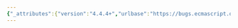 ```yaml
---
{"_attributes":{"version":"4.4.4+","urlbase":"https://bugs.ecmascript.org/","maintainer":"dherman@mozilla.com"},"bug":{"bug_id":1953,"creation_ts":"2013-09-29 04:11:00 -0700","short_desc":"Some references displayed as \"0\"","delta_ts":"2013-10-29 09:44:42 -0700","product":"Draft for 6th Edition","component":"editorial issue","version":"Rev 19: September 27, 2013 Draft","rep_platform":"All","op_sys":"All","bug_status":"RESOLVED","resolution":"FIXED","priority":"Normal","bug_severity":"normal","everconfirmed":true,"reporter":{"uid":"andrebargull","name":"André Bargull"},"assigned_to":{"uid":"allen","name":"Allen Wirfs-Brock"},"long_desc":[{"commentid":5627,"comment_count":0,"who":{"uid":"andrebargull","name":"André Bargull"},"bug_when":"2013-09-29 04:11:48 -0700","thetext":"Some references are displayed as \"0\" in the PDF instead of the actual clause number, the links work, though.\n\n- 2 Conformance, 4th paragraph\n- 10.2, NOTE\n- 12.1.6"},{"commentid":5721,"comment_count":1,"who":{"uid":"allen","name":"Allen Wirfs-Brock"},"bug_when":"2013-09-30 13:38:34 -0700","thetext":"fixed in rev20 editor's draft"},{"commentid":6030,"comment_count":2,"who":{"uid":"allen","name":"Allen Wirfs-Brock"},"bug_when":"2013-10-29 09:44:42 -0700","thetext":"fixed in rev20 draft, Oct. 28, 2013"}]}}
---
```

